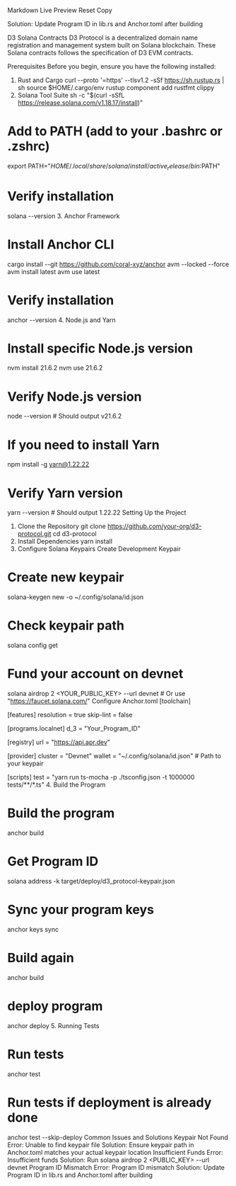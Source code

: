 Markdown Live Preview
Reset
Copy

Solution: Update Program ID in lib.rs and Anchor.toml after building


D3 Solana Contracts
D3 Protocol is a decentralized domain name registration and management system built on Solana blockchain. These Solana contracts follows the specification of D3 EVM contracts.

Prerequisites
Before you begin, ensure you have the following installed:

1. Rust and Cargo
curl --proto '=https' --tlsv1.2 -sSf https://sh.rustup.rs | sh
source $HOME/.cargo/env
rustup component add rustfmt clippy
2. Solana Tool Suite
sh -c "$(curl -sSfL https://release.solana.com/v1.18.17/install)"

# Add to PATH (add to your .bashrc or .zshrc)
export PATH="$HOME/.local/share/solana/install/active_release/bin:$PATH"

# Verify installation
solana --version
3. Anchor Framework
# Install Anchor CLI
cargo install --git https://github.com/coral-xyz/anchor avm --locked --force
avm install latest
avm use latest

# Verify installation
anchor --version
4. Node.js and Yarn
# Install specific Node.js version
nvm install 21.6.2
nvm use 21.6.2

# Verify Node.js version
node --version  # Should output v21.6.2

# If you need to install Yarn
npm install -g yarn@1.22.22

# Verify Yarn version
yarn --version  # Should output 1.22.22
Setting Up the Project
1. Clone the Repository
git clone https://github.com/your-org/d3-protocol.git
cd d3-protocol
2. Install Dependencies
yarn install
3. Configure Solana Keypairs
Create Development Keypair
# Create new keypair
solana-keygen new -o ~/.config/solana/id.json

# Check keypair path
solana config get

# Fund your account on devnet
solana airdrop 2 <YOUR_PUBLIC_KEY> --url devnet # Or use "https://faucet.solana.com/"
Configure Anchor.toml
[toolchain]

[features]
resolution = true
skip-lint = false

[programs.localnet]
d_3 = "Your_Program_ID"

[registry]
url = "https://api.apr.dev"

[provider]
cluster = "Devnet"
wallet = "~/.config/solana/id.json"  # Path to your keypair

[scripts]
test = "yarn run ts-mocha -p ./tsconfig.json -t 1000000 tests/**/*.ts"
4. Build the Program
# Build the program
anchor build

# Get Program ID
solana address -k target/deploy/d3_protocol-keypair.json

# Sync your program keys
anchor keys sync

# Build again 
anchor build 

# deploy program
anchor deploy
5. Running Tests
# Run tests
anchor test 

# Run tests if deployment is already done
anchor test --skip-deploy
Common Issues and Solutions
Keypair Not Found
Error: Unable to find keypair file
Solution: Ensure keypair path in Anchor.toml matches your actual keypair location
Insufficient Funds
Error: Insufficient funds
Solution: Run solana airdrop 2 <PUBLIC_KEY> --url devnet
Program ID Mismatch
Error: Program ID mismatch
Solution: Update Program ID in lib.rs and Anchor.toml after building
